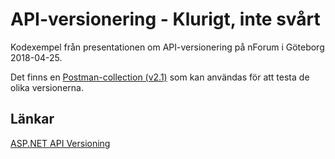 API-versionering - Klurigt, inte svårt
======================================

Kodexempel från presentationen om API-versionering på nForum i Göteborg 2018-04-25.

Det finns en [Postman-collection (v2.1)](API-versioner_v2.1.postman_collection.json) som kan användas för att testa de olika versionerna. 

Länkar
------

[ASP.NET API Versioning](https://github.com/Microsoft/aspnet-api-versioning/wiki)
